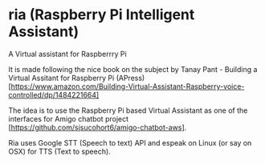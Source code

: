 # ria (Raspberry Pi Intelligent Assistant)
A Virtual assistant for Raspberrry Pi

It is made following the nice book on the subject by Tanay Pant - Building a Virtual Assitant for Raspberry Pi (APress) [https://www.amazon.com/Building-Virtual-Assistant-Raspberry-voice-controlled/dp/1484221664]

The idea is to use the Raspberry Pi based Virtual Assistant as one of the interfaces for Amigo chatbot project [https://github.com/sjsucohort6/amigo-chatbot-aws].

Ria uses Google STT (Speech to text) API and espeak on Linux (or say on OSX) for TTS (Text to speech).
